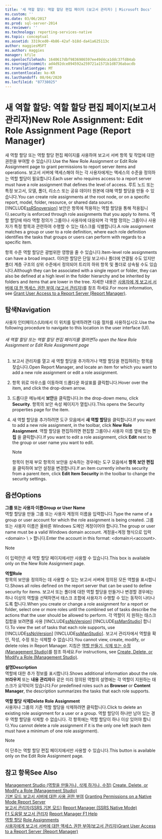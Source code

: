 ```yaml
---
title: '새 역할 할당: 역할 할당 편집 페이지 (보고서 관리자) | Microsoft Docs'
ms.custom: ''
ms.date: 03/06/2017
ms.prod: sql-server-2014
ms.reviewer: ''
ms.technology: reporting-services-native
ms.topic: conceptual
ms.assetid: 3319ced0-4b86-42af-b18d-da41a625113c
author: maggiesMSFT
ms.author: maggies
manager: kfile
ms.openlocfilehash: 1640617dbf9836986597ee49d4ca1ddc37fd84ab
ms.sourcegitcommit: ad4d92dce894592a259721a1571b1d8736abacdb
ms.translationtype: MT
ms.contentlocale: ko-KR
ms.lasthandoff: 08/04/2020
ms.locfileid: "87738025"
---
```

# <a name="new-role-assignment-edit-role-assignment-page-report-manager"></a><span data-ttu-id="3efe2-102">새 역할 할당: 역할 할당 편집 페이지(보고서 관리자)</span><span class="sxs-lookup"><span data-stu-id="3efe2-102">New Role Assignment: Edit Role Assignment Page (Report Manager)</span></span>
  <span data-ttu-id="3efe2-103">새 역할 할당 또는 역할 할당 편집 페이지를 사용하여 보고서 서버 항목 및 작업에 대한 권한을 부여할 수 있습니다.</span><span class="sxs-lookup"><span data-stu-id="3efe2-103">Use the New Role Assignment or Edit Role Assignment page to grant permissions to report server items and operations.</span></span> <span data-ttu-id="3efe2-104">보고서 서버에 액세스해야 하는 각 사용자에게는 액세스의 수준을 정의하는 역할 할당이 필요합니다.</span><span class="sxs-lookup"><span data-stu-id="3efe2-104">Each user who requires access to a report server must have a role assignment that defines the level of access.</span></span> <span data-ttu-id="3efe2-105">루트 노드 또는 특정 보고서, 모델, 폴더, 리소스 또는 공유 데이터 원본에 대해 역할 할당을 만들 수 있습니다.</span><span class="sxs-lookup"><span data-stu-id="3efe2-105">You can create role assignments at the root node, or on a specific report, model, folder, resource, or shared data source.</span></span> [!INCLUDE[ssRSnoversion](../includes/ssrsnoversion-md.md)] <span data-ttu-id="3efe2-106">보안은 항목에 적용하는 역할 할당을 통해 적용됩니다.</span><span class="sxs-lookup"><span data-stu-id="3efe2-106">security is enforced through role assignments that you apply to items.</span></span> <span data-ttu-id="3efe2-107">역할 할당에 따라 역할 정의가 그룹이나 사용자에 대응되며 각 역할 정의는 그룹이나 사용자가 특정 항목과 관련하여 수행할 수 있는 태스크를 식별합니다.</span><span class="sxs-lookup"><span data-stu-id="3efe2-107">A role assignment matches a group or user to a role definition, where each role definition identifies the tasks that groups or users can perform with regards to a specific item.</span></span>  
  
 <span data-ttu-id="3efe2-108">항목 수준 역할 할당은 광범위한 영향을 줄 수 있습니다.</span><span class="sxs-lookup"><span data-stu-id="3efe2-108">Item-level role assignments can have a broad impact.</span></span> <span data-ttu-id="3efe2-109">이러한 할당은 단일 보고서나 폴더에 연결될 수도 있지만 폴더 계층 구조의 상위 수준에서 정의되어 트리의 하위 항목 및 폴더로 상속될 수도 있습니다.</span><span class="sxs-lookup"><span data-stu-id="3efe2-109">Although they can be associated with a single report or folder, they can also be defined at a high level in the folder hierarchy and be inherited by folders and items that are lower in the tree.</span></span> <span data-ttu-id="3efe2-110">자세한 내용은 [사용자에 게 보고서 서버에 대 한 액세스 권한 부여 &#40;보고서 관리자&#41;](security/grant-user-access-to-a-report-server.md)를 참조 하세요.</span><span class="sxs-lookup"><span data-stu-id="3efe2-110">For more information, see [Grant User Access to a Report Server &#40;Report Manager&#41;](security/grant-user-access-to-a-report-server.md).</span></span>  
  
## <a name="navigation"></a><span data-ttu-id="3efe2-111">탐색</span><span class="sxs-lookup"><span data-stu-id="3efe2-111">Navigation</span></span>  
 <span data-ttu-id="3efe2-112">사용자 인터페이스(UI)에서 이 위치를 탐색하려면 다음 절차를 사용하십시오.</span><span class="sxs-lookup"><span data-stu-id="3efe2-112">Use the following procedure to navigate to this location in the user interface (UI).</span></span>  
  
###### <a name="to-open-the-new-role-assignment-or-edit-role-assignment-page"></a><span data-ttu-id="3efe2-113">새 역할 할당 또는 역할 할당 편집 페이지를 열려면</span><span class="sxs-lookup"><span data-stu-id="3efe2-113">To open the New Role Assignment or Edit Role Assignment page</span></span>  
  
1.  <span data-ttu-id="3efe2-114">보고서 관리자를 열고 새 역할 할당을 추가하거나 역할 할당을 편집하려는 항목을 찾습니다.</span><span class="sxs-lookup"><span data-stu-id="3efe2-114">Open Report Manager, and locate an item for which you want to add a new role assignment or edit a role assignment.</span></span>  
  
2.  <span data-ttu-id="3efe2-115">항목 위로 마우스를 이동하여 드롭다운 화살표를 클릭합니다.</span><span class="sxs-lookup"><span data-stu-id="3efe2-115">Hover over the item, and click the drop-down arrow.</span></span>  
  
3.  <span data-ttu-id="3efe2-116">드롭다운 메뉴에서 **보안**을 클릭합니다.</span><span class="sxs-lookup"><span data-stu-id="3efe2-116">In the drop-down menu, click **Security**.</span></span> <span data-ttu-id="3efe2-117">항목의 보안 속성 페이지가 열립니다.</span><span class="sxs-lookup"><span data-stu-id="3efe2-117">This opens the Security properties page for the item.</span></span>  
  
4.  <span data-ttu-id="3efe2-118">새 역할 할당을 추가하려면 도구 모음에서 **새 역할 할당**을 클릭합니다.</span><span class="sxs-lookup"><span data-stu-id="3efe2-118">If you want to add a new role assignment, in the toolbar, click **New Role Assignment**.</span></span> <span data-ttu-id="3efe2-119">역할 할당을 편집하려면 편집할 그룹이나 사용자 이름 옆에 있는 **편집** 을 클릭합니다.</span><span class="sxs-lookup"><span data-stu-id="3efe2-119">If you want to edit a role assignment, click **Edit** next to the group or user name you want to edit.</span></span>  
  
    > [!NOTE]  
    >  <span data-ttu-id="3efe2-120"> 항목이 현재 부모 항목의 보안을 상속하는 경우에는 도구 모음에서 **항목 보안 편집** 을 클릭하여 보안 설정을 변경합니다.</span><span class="sxs-lookup"><span data-stu-id="3efe2-120">If an item currently inherits security from a parent item, click **Edit Item Security** in the toolbar to change the security settings.</span></span>  
  
## <a name="options"></a><span data-ttu-id="3efe2-121">옵션</span><span class="sxs-lookup"><span data-stu-id="3efe2-121">Options</span></span>  
 <span data-ttu-id="3efe2-122">**그룹 또는 사용자 이름**</span><span class="sxs-lookup"><span data-stu-id="3efe2-122">**Group or User Name**</span></span>  
 <span data-ttu-id="3efe2-123">역할 할당을 만들 그룹 또는 사용자 계정의 이름을 입력합니다.</span><span class="sxs-lookup"><span data-stu-id="3efe2-123">Type the name of a group or user account for which the role assignment is being created.</span></span> <span data-ttu-id="3efe2-124">그룹 또는 사용자 이름은 올바른 Windows 도메인 계정이어야 합니다.</span><span class="sxs-lookup"><span data-stu-id="3efe2-124">The group or user name must be a valid Windows domain account.</span></span> <span data-ttu-id="3efe2-125">계정을<계정 형식으로 입력 \<domain> \\ \> 합니다.</span><span class="sxs-lookup"><span data-stu-id="3efe2-125">Enter the account in this format: \<domain>\\<account\>.</span></span>  
  
> [!NOTE]  
>  <span data-ttu-id="3efe2-126">이 입력란은 새 역할 할당 페이지에서만 사용할 수 있습니다.</span><span class="sxs-lookup"><span data-stu-id="3efe2-126">This box is available only on the New Role Assignment page.</span></span>  
  
 <span data-ttu-id="3efe2-127">**역할**</span><span class="sxs-lookup"><span data-stu-id="3efe2-127">**Role**</span></span>  
 <span data-ttu-id="3efe2-128">항목의 보안을 정의하는 데 사용할 수 있는 보고서 서버에 정의된 모든 역할을 표시합니다.</span><span class="sxs-lookup"><span data-stu-id="3efe2-128">Shows all roles defined on the report server that can be used to define security for items.</span></span> <span data-ttu-id="3efe2-129">보고서 또는 폴더에 대한 역할 할당을 만들거나 변경할 경우에는 하나 이상의 역할을 선택하면서 태스크 조합에 사용자가 수행할 수 있는 동작이 나타나도록 합니다.</span><span class="sxs-lookup"><span data-stu-id="3efe2-129">When you create or change a role assignment for a report or folder, select one or more roles until the combined set of tasks describe the actions that the user should be allowed to perform.</span></span> <span data-ttu-id="3efe2-130">각 역할이 지 원하는 태스크 집합을 보려면를 사용 [!INCLUDE[ssNoVersion](../includes/ssnoversion-md.md)] [!INCLUDE[ssManStudio](../includes/ssmanstudio-md.md)] 합니다.</span><span class="sxs-lookup"><span data-stu-id="3efe2-130">To view the set of tasks that each role supports, use [!INCLUDE[ssNoVersion](../includes/ssnoversion-md.md)] [!INCLUDE[ssManStudio](../includes/ssmanstudio-md.md)].</span></span> <span data-ttu-id="3efe2-131">보고서 관리자에서 역할을 확인, 작성, 수정 또는 삭제할 수 없습니다.</span><span class="sxs-lookup"><span data-stu-id="3efe2-131">You cannot view, create, modify, or delete roles in Report Manager.</span></span> <span data-ttu-id="3efe2-132">지침은 [역할 만들기, 삭제 또는 수정 &#40;Management Studio&#41;](security/role-definitions-create-delete-or-modify.md)를 참조 하세요.</span><span class="sxs-lookup"><span data-stu-id="3efe2-132">For instructions, see [Create, Delete, or Modify a Role &#40;Management Studio&#41;](security/role-definitions-create-delete-or-modify.md).</span></span>  
  
 <span data-ttu-id="3efe2-133">**설명**</span><span class="sxs-lookup"><span data-stu-id="3efe2-133">**Description**</span></span>  
 <span data-ttu-id="3efe2-134">역할에 대한 추가 정보를 표시합니다.</span><span class="sxs-lookup"><span data-stu-id="3efe2-134">Shows additional information about the role.</span></span> <span data-ttu-id="3efe2-135">**브라우저** 또는 **내용 관리자**와 같은 미리 정의된 역할의 설명에는 각 역할이 지원하는 태스크가 요약되어 있습니다.</span><span class="sxs-lookup"><span data-stu-id="3efe2-135">For predefined roles such as **Browser** or **Content Manager**, the description summarizes the tasks that each role supports.</span></span>  
  
 <span data-ttu-id="3efe2-136">**역할 할당 삭제**</span><span class="sxs-lookup"><span data-stu-id="3efe2-136">**Delete Role Assignment**</span></span>  
 <span data-ttu-id="3efe2-137">사용자나 그룹의 기존 역할 할당을 삭제하려면 클릭합니다.</span><span class="sxs-lookup"><span data-stu-id="3efe2-137">Click to delete an existing role assignment for a user or a group.</span></span> <span data-ttu-id="3efe2-138">역할 할당이 하나만 남아 있는 경우 역할 할당을 삭제할 수 없습니다. 각 항목에는 역할 할당이 하나 이상 있어야 합니다.</span><span class="sxs-lookup"><span data-stu-id="3efe2-138">You cannot delete a role assignment if it is the only one left (each item must have a minimum of one role assignment).</span></span>  
  
> [!NOTE]  
>  <span data-ttu-id="3efe2-139">이 단추는 역할 할당 편집 페이지에서만 사용할 수 있습니다.</span><span class="sxs-lookup"><span data-stu-id="3efe2-139">This button is available only on the Edit Role Assignment page.</span></span>  
  
## <a name="see-also"></a><span data-ttu-id="3efe2-140">참고 항목</span><span class="sxs-lookup"><span data-stu-id="3efe2-140">See Also</span></span>  
 <span data-ttu-id="3efe2-141">[Management Studio &#40;역할을 만들거나, 삭제 하거나, 수정&#41;](security/role-definitions-create-delete-or-modify.md) </span><span class="sxs-lookup"><span data-stu-id="3efe2-141">[Create, Delete, or Modify a Role &#40;Management Studio&#41;](security/role-definitions-create-delete-or-modify.md) </span></span>  
 <span data-ttu-id="3efe2-142">[기본 모드 보고서 서버에 대한 사용 권한 부여](security/granting-permissions-on-a-native-mode-report-server.md) </span><span class="sxs-lookup"><span data-stu-id="3efe2-142">[Granting Permissions on a Native Mode Report Server](security/granting-permissions-on-a-native-mode-report-server.md) </span></span>  
 <span data-ttu-id="3efe2-143">[보고서 관리자&#40;SSRS 기본 모드&#41;](../../2014/reporting-services/report-manager-ssrs-native-mode.md) </span><span class="sxs-lookup"><span data-stu-id="3efe2-143">[Report Manager  &#40;SSRS Native Mode&#41;](../../2014/reporting-services/report-manager-ssrs-native-mode.md) </span></span>  
 <span data-ttu-id="3efe2-144">[F1 도움말 보고서 관리자](../../2014/reporting-services/report-manager-f1-help.md) </span><span class="sxs-lookup"><span data-stu-id="3efe2-144">[Report Manager F1 Help](../../2014/reporting-services/report-manager-f1-help.md) </span></span>  
 <span data-ttu-id="3efe2-145">[역할 할당](security/role-assignments.md) </span><span class="sxs-lookup"><span data-stu-id="3efe2-145">[Role Assignments](security/role-assignments.md) </span></span>  
 [<span data-ttu-id="3efe2-146">사용자에게 보고서 서버에 대한 액세스 권한 부여&#40;보고서 관리자&#41;</span><span class="sxs-lookup"><span data-stu-id="3efe2-146">Grant User Access to a Report Server &#40;Report Manager&#41;</span></span>](security/grant-user-access-to-a-report-server.md)  
  
  
